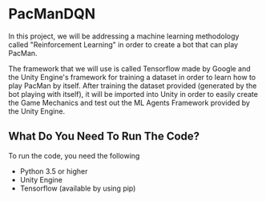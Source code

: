 # PacManDQN
In this project, we will be addressing a machine learning methodology called "Reinforcement Learning" in order
to create a bot that can play PacMan.

The framework that we will use is called Tensorflow made by Google and the Unity Engine's framework for training
a dataset in order to learn how to play PacMan by itself. After training the dataset provided (generated by the
bot playing with itself), it will be imported into Unity in order to easily create the Game Mechanics and test
out the ML Agents Framework provided by the Unity Engine.

## What Do You Need To Run The Code?
To run the code, you need the following
* Python 3.5 or higher
* Unity Engine
* Tensorflow (available by using pip)


